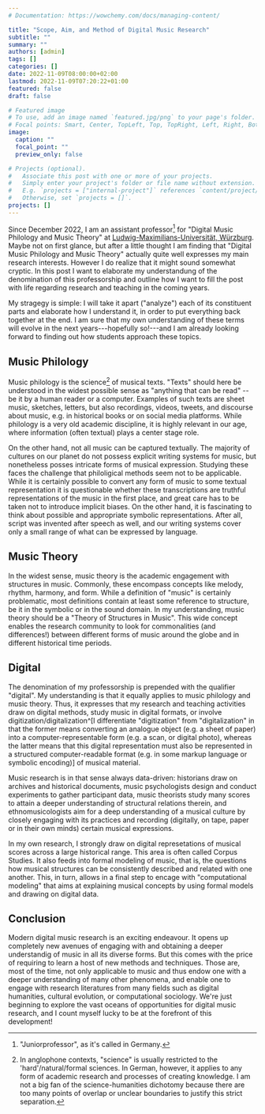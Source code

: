 ```yaml
---
# Documentation: https://wowchemy.com/docs/managing-content/

title: "Scope, Aim, and Method of Digital Music Research"
subtitle: ""
summary: ""
authors: [admin]
tags: []
categories: []
date: 2022-11-09T08:00:00+02:00
lastmod: 2022-11-09T07:20:22+01:00
featured: false
draft: false

# Featured image
# To use, add an image named `featured.jpg/png` to your page's folder.
# Focal points: Smart, Center, TopLeft, Top, TopRight, Left, Right, BottomLeft, Bottom, BottomRight.
image:
  caption: ""
  focal_point: ""
  preview_only: false

# Projects (optional).
#   Associate this post with one or more of your projects.
#   Simply enter your project's folder or file name without extension.
#   E.g. `projects = ["internal-project"]` references `content/project/deep-learning/index.md`.
#   Otherwise, set `projects = []`.
projects: []
---
```


Since December 2022, I am an assistant professor[^1] for "Digital Music Philology and Music Theory" at [Ludwig-Maximilians-Universität, Würzburg](https://www.uni-wuerzburg.de/). Maybe not on first glance, but after a little thought I am finding that "Digital Music Philology and Music Theory" actually quite well expresses my main research interests. However I do realize that it might sound somewhat cryptic. In this post I want to elaborate my understandung of the denomination of this professorship and outline how I want to fill the post with life regarding research and teaching in the coming years.

My stragegy is simple: I will take it apart ("analyze") each of its constituent parts and elaborate how I understand it, in order to put everything back together at the end. I am sure that my own understanding of these terms will evolve in the next years---hopefully so!---and I am already looking forward to finding out how students approach these topics.

## Music Philology

Music philology is the science[^2] of musical texts. "Texts" should here be understood in the widest possible sense as "anything that can be read" -- be it by a human reader or a computer.
Examples of such texts are sheet music, sketches, letters, but also recordings, videos, tweets, and discourse about music, e.g. in historical books or on social media platforms. While philology is a very old academic discipline, it is highly relevant in our age, where information (often textual) plays a center stage role.

On the other hand, not all music can be captured textually. The majority of cultures
on our planet do not possess explicit writing systems for music, but nonetheless posses intricate forms of musical expression.
Studying these faces the challenge that philoligical methods seem not to be applicable. While it is certainly possible to convert any form of music to some textual representation it is questionable whether these transcriptions are truthful representations of the music in the first place, and great care has to be taken not to introduce implicit biases. On the other hand, it is fascinating
to think about possible and appropriate symbolic representations. After all, script was invented after speech as well, and our writing systems cover only a small range of what can be expressed by language.

## Music Theory

In the widest sense, music theory is the academic engagement with structures in music.
Commonly, these encompass concepts like melody, rhythm, harmony, and form.
While a definition of "music" is certainly problematic, most definitions contain at least some reference to structure, be it in the symbolic or in the sound domain. In my understanding, music theory should be a "Theory of Structures in Music". This wide concept enables the research community to look for commonalities (and differences!) between different forms of music around the globe and in different historical time periods.

## Digital

The denomination of my professorship is prepended with the qualifier "digital".
My understanding is that it equally applies to music philology and music theory. Thus, it expresses that my research and teaching activities draw on digital methods, study music in digital formats, or involve digitization/digitalization^[I differentiate "digitization" from "digitalization" in that the former means converting an analogue object (e.g. a sheet of paper) into a computer-representable form (e.g. a scan, or digital photo), whereas the latter means that this digital representation must also be represented in a structured computer-readable format (e.g. in some markup language or symbolic encoding)] 
of musical material.

Music research is in that sense always data-driven: historians draw on archives and historical documents, music psychologists design and conduct experiments to gather participant data, music theorists study many scores to attain a deeper understanding of structural relations therein, and ethnomusicologists aim for a deep understanding of a musical culture by closely engaging with its practices and recording (digitally, on tape, paper or in their own minds) certain musical expressions.

In my own research, I strongly draw on digital represetations of musical scores
across a large historical range. This area is often called Corpus Studies.
It also feeds into formal modeling of music, that is, the questions how
musical structures can be consistently described and related with one another.
This, in turn, allows in a final step to encage with "computational modeling" that
aims at explaining musical concepts by using formal models and drawing on digital data.

## Conclusion

Modern digital music research is an exciting endeavour.
It opens up completely new avenues of engaging with and obtaining a deeper understandig of music in all its diverse forms.
But this comes with the price of requiring to learn a host of new methods and techniques. Those are, most of the time, not only applicable to music and thus endow one with a deeper understanding of many other phenomena, and enable one to engage with research literatures from many fields such as digital humanities, cultural evolution, or computational sociology.
We're just beginning to explore the vast oceans of opportunities for digital music research, and I count myself lucky to be at the forefront of this development!

[^1]: "Juniorprofessor", as it's called in Germany.
[^2]: In anglophone contexts, "science" is usually restricted to the 'hard'/natural/formal sciences. In German, however, it applies to any form of academic research and processes of creating knowledge. I am not a big fan of the science-humanities dichotomy because there are too many points of overlap or unclear boundaries to justify this strict separation.
